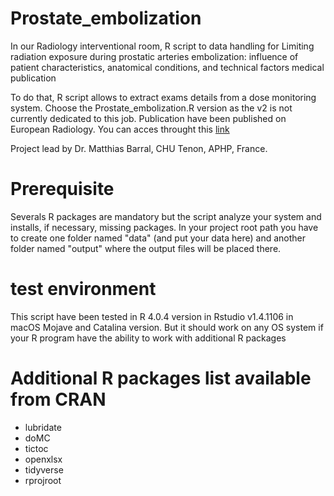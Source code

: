 # Prostate_embolization


In our Radiology interventional room, R script to data handling for Limiting radiation exposure during prostatic arteries embolization: influence of patient characteristics, anatomical conditions, and technical factors medical publication

To do that, R script allows to extract exams details from a dose monitoring system. Choose the Prostate_embolization.R version as the v2 is not currently dedicated to this job.
Publication have been published on European Radiology. You can acces throught this [link](https://link.springer.com/article/10.1007/s00330-021-07844-7)

Project lead by Dr. Matthias Barral, CHU Tenon, APHP, France.

# Prerequisite

Severals R packages are mandatory but the script analyze your system and installs, if necessary, missing packages.
In your project root path you have to create one folder named "data" (and put your data here) and another folder named "output" where the output files will be placed there.

# test environment

This script have been tested in R 4.0.4 version in Rstudio v1.4.1106 in macOS Mojave and Catalina version. But it should work on any OS system if your R program have the ability to work with additional R packages

# Additional R packages list available from CRAN

- lubridate
- doMC
- tictoc
- openxlsx
- tidyverse
- rprojroot
